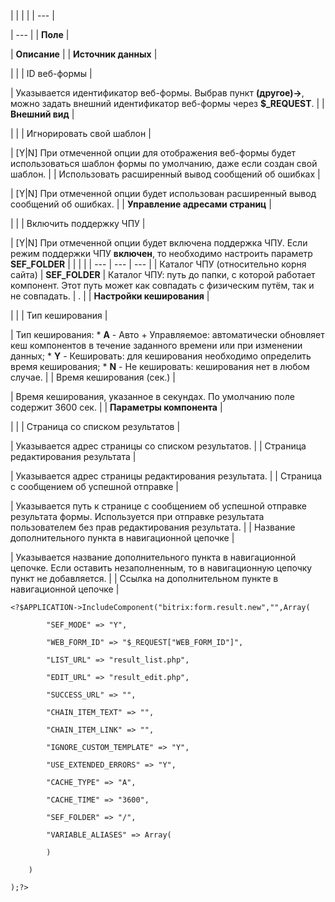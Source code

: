 |  |  |  |
| --- |

| --- |
| **Поле** |

| **Описание** |
| **Источник данных** |

| |
| ID веб-формы |

| Указывается идентификатор веб-формы.  Выбрав пункт **(другое)->**, можно задать внешний идентификатор веб-формы через **$\_REQUEST**. |
| **Внешний вид** |

| |
| Игнорировать свой шаблон |

| [Y|N] При отмеченной опции для отображения веб-формы будет использоваться шаблон формы по умолчанию, даже если создан свой шаблон. |
| Использовать расширенный вывод сообщений об ошибках |

| [Y|N] При отмеченной опции будет использован расширенный вывод сообщений об ошибках. |
| **Управление адресами страниц** |

| |
| Включить поддержку ЧПУ |

| [Y|N] При отмеченной опции будет включена поддержка ЧПУ.   Если режим поддержки ЧПУ **включен**, то необходимо настроить параметр **SEF\_FOLDER**     |  |  |  | | --- | --- | --- | | Каталог ЧПУ (относительно корня сайта) | **SEF\_FOLDER** | Каталог ЧПУ: путь до папки, с которой работает компонент. Этот путь может как совпадать с физическим путём, так и не совпадать. |  . |
| **Настройки кеширования** |

| |
| Тип кеширования |

| Тип кеширования:  * **A** - Авто + Управляемое: автоматически обновляет кеш компонентов в течение заданного времени или при изменении данных; * **Y** - Кешировать: для кеширования необходимо определить время кеширования; * **N** - Не кешировать: кеширования нет в любом случае. |
| Время кеширования (сек.) |

| Время кеширования, указанное в секундах. По умолчанию поле содержит 3600 сек. |
| **Параметры компонента** |

| |
| Страница со списком результатов |

| Указывается адрес страницы со списком результатов. |
| Страница редактирования результата |

| Указывается адрес страницы редактирования результата. |
| Страница с сообщением об успешной отправке |

| Указывается путь к странице с сообщением об успешной отправке результата формы. Используется при отправке результата пользователем без прав редактирования результата. |
| Название дополнительного пункта в навигационной цепочке |

| Указывается название дополнительного пункта в навигационной цепочке. Если оставить незаполненным, то в навигационную цепочку пункт не добавляется. |
| Ссылка на дополнительном пункте в навигационной цепочке |

```
<?$APPLICATION->IncludeComponent("bitrix:form.result.new","",Array(

		"SEF_MODE" => "Y", 

		"WEB_FORM_ID" => "$_REQUEST["WEB_FORM_ID"]", 

		"LIST_URL" => "result_list.php", 

		"EDIT_URL" => "result_edit.php", 

		"SUCCESS_URL" => "", 

		"CHAIN_ITEM_TEXT" => "", 

		"CHAIN_ITEM_LINK" => "", 

		"IGNORE_CUSTOM_TEMPLATE" => "Y", 

		"USE_EXTENDED_ERRORS" => "Y", 

		"CACHE_TYPE" => "A", 

		"CACHE_TIME" => "3600", 

		"SEF_FOLDER" => "/", 

		"VARIABLE_ALIASES" => Array(

		)

	)

);?>


```